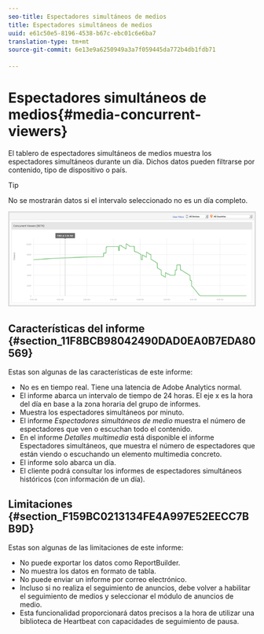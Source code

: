 ```yaml
---
seo-title: Espectadores simultáneos de medios
title: Espectadores simultáneos de medios
uuid: e61c50e5-8196-4538-b67c-ebc01c6e6ba7
translation-type: tm+mt
source-git-commit: 6e13e9a6250949a3a7f059445da772b4db1fdb71

---
```



# Espectadores simultáneos de medios{#media-concurrent-viewers}

El tablero de espectadores simultáneos de medios muestra los espectadores simultáneos durante un día. Dichos datos pueden filtrarse por contenido, tipo de dispositivo o país.

>[!TIP]
>
>No se mostrarán datos si el intervalo seleccionado no es un día completo.

![](assets/video-concurrent-viewers.png)

## Características del informe {#section_11F8BCB98042490DAD0EA0B7EDA80569}

Estas son algunas de las características de este informe:

* No es en tiempo real. Tiene una latencia de Adobe Analytics normal.
* El informe abarca un intervalo de tiempo de 24 horas. El eje x es la hora del día en base a la zona horaria del grupo de informes.
* Muestra los espectadores simultáneos por minuto.
* El informe *Espectadores simultáneos de medio* muestra el número de espectadores que ven o escuchan todo el contenido.
* En el informe *Detalles multimedia* está disponible el informe Espectadores simultáneos, que muestra el número de espectadores que están viendo o escuchando un elemento multimedia concreto.
* El informe solo abarca un día.
* El cliente podrá consultar los informes de espectadores simultáneos históricos (con información de un día).

## Limitaciones {#section_F159BC0213134FE4A997E52EECC7BB9D}

Estas son algunas de las limitaciones de este informe:

* No puede exportar los datos como ReportBuilder.
* No muestra los datos en formato de tabla.
* No puede enviar un informe por correo electrónico.
* Incluso si no realiza el seguimiento de anuncios, debe volver a habilitar el seguimiento de medios y seleccionar el módulo de anuncios de medio.
* Esta funcionalidad proporcionará datos precisos a la hora de utilizar una biblioteca de Heartbeat con capacidades de seguimiento de pausa.

